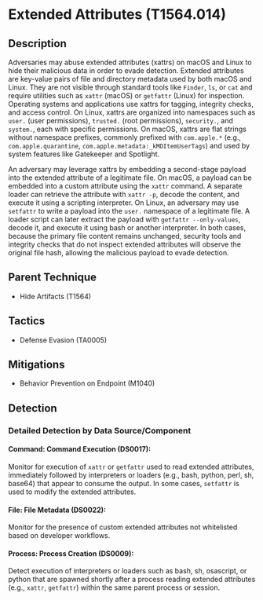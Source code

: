 # Extended Attributes (T1564.014)

## Description
Adversaries may abuse extended attributes (xattrs) on macOS and Linux to hide their malicious data in order to evade detection. Extended attributes are key-value pairs of file and directory metadata used by both macOS and Linux. They are not visible through standard tools like `Finder`,  `ls`, or `cat` and require utilities such as `xattr` (macOS) or `getfattr` (Linux) for inspection. Operating systems and applications use xattrs for tagging, integrity checks, and access control. On Linux, xattrs are organized into namespaces such as `user.` (user permissions), `trusted.` (root permissions), `security.`, and `system.`, each with specific permissions. On macOS, xattrs are flat strings without namespace prefixes, commonly prefixed with `com.apple.*` (e.g., `com.apple.quarantine`, `com.apple.metadata:_kMDItemUserTags`) and used by system features like Gatekeeper and Spotlight.

An adversary may leverage xattrs by embedding a second-stage payload into the extended attribute of a legitimate file. On macOS, a payload can be embedded into a custom attribute using the `xattr` command. A separate loader can retrieve the attribute with `xattr -p`, decode the content, and execute it using a scripting interpreter. On Linux, an adversary may use `setfattr` to write a payload into the `user.` namespace of a legitimate file. A loader script can later extract the payload with `getfattr --only-values`, decode it, and execute it using bash or another interpreter. In both cases, because the primary file content remains unchanged, security tools and integrity checks that do not inspect extended attributes will observe the original file hash, allowing the malicious payload to evade detection.

## Parent Technique
- Hide Artifacts (T1564)

## Tactics
- Defense Evasion (TA0005)

## Mitigations
- Behavior Prevention on Endpoint (M1040)

## Detection

### Detailed Detection by Data Source/Component
#### Command: Command Execution (DS0017): 
Monitor for execution of `xattr` or `getfattr` used to read extended attributes, immediately followed by interpreters or loaders (e.g., bash, python, perl, sh, base64) that appear to consume the output. In some cases, `setfattr` is used to modify the extended attributes.

#### File: File Metadata (DS0022): 
Monitor for the presence of custom extended attributes not whitelisted based on developer workflows.

#### Process: Process Creation (DS0009): 
Detect execution of interpreters or loaders such as bash, sh, osascript, or python that are spawned shortly after a process reading extended attributes (e.g., `xattr`, `getfattr`) within the same parent process or session.


